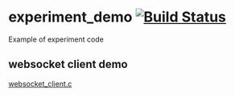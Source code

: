 # experiment_demo  [![Build Status](http://www.web-lovers.com/assets/bimg/build_passing.png)](http://www.web-lovers.com/)
Example of experiment code

## websocket client demo
[websocket_client.c](https://github.com/wettper/experiment_demo/blob/master/websocket_client.c)
